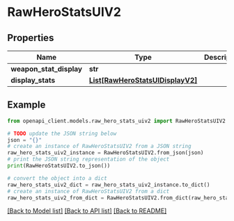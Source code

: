 # RawHeroStatsUIV2


## Properties

Name | Type | Description | Notes
------------ | ------------- | ------------- | -------------
**weapon_stat_display** | **str** |  | 
**display_stats** | [**List[RawHeroStatsUIDisplayV2]**](RawHeroStatsUIDisplayV2.md) |  | 

## Example

```python
from openapi_client.models.raw_hero_stats_uiv2 import RawHeroStatsUIV2

# TODO update the JSON string below
json = "{}"
# create an instance of RawHeroStatsUIV2 from a JSON string
raw_hero_stats_uiv2_instance = RawHeroStatsUIV2.from_json(json)
# print the JSON string representation of the object
print(RawHeroStatsUIV2.to_json())

# convert the object into a dict
raw_hero_stats_uiv2_dict = raw_hero_stats_uiv2_instance.to_dict()
# create an instance of RawHeroStatsUIV2 from a dict
raw_hero_stats_uiv2_from_dict = RawHeroStatsUIV2.from_dict(raw_hero_stats_uiv2_dict)
```
[[Back to Model list]](../README.md#documentation-for-models) [[Back to API list]](../README.md#documentation-for-api-endpoints) [[Back to README]](../README.md)


